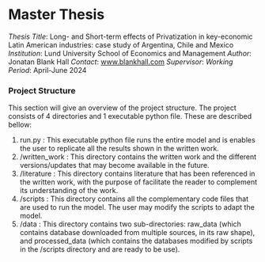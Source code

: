 # Master Thesis
*Thesis Title*: Long- and Short-term effects of Privatization in key-economic Latin American industries: case study of Argentina, Chile and Mexico
*Institution*: Lund University School of Economics and Management
*Author*: Jonatan Blank Hall
*Contact*: www.blankhall.com
*Supervisor*:
*Working Period*: April-June 2024

### Project Structure
This section will give an overview of the project structure.
The project consists of 4 directories and 1 executable python file. These are described bellow:
1. run.py : This executable python file runs the entire model and is enables the user to replicate all the results shown in the written work.
2. /written_work : This directory contains the written work and the different versions/updates that may become available in the future.
3. /literature : This directory contains literature that has been referenced in the written work, with the purpose of facilitate the reader to complement its understanding of the work.
4. /scripts : This directory contains all the complementary code files that are used to run the model. The user may modify the scripts to adapt the model.
5. /data : This directory contains two sub-directories: raw_data (which contains database downloaded from multiple sources, in its raw shape), and processed_data (which contains the databases modified by scripts in the /scripts directory and are ready to be use).